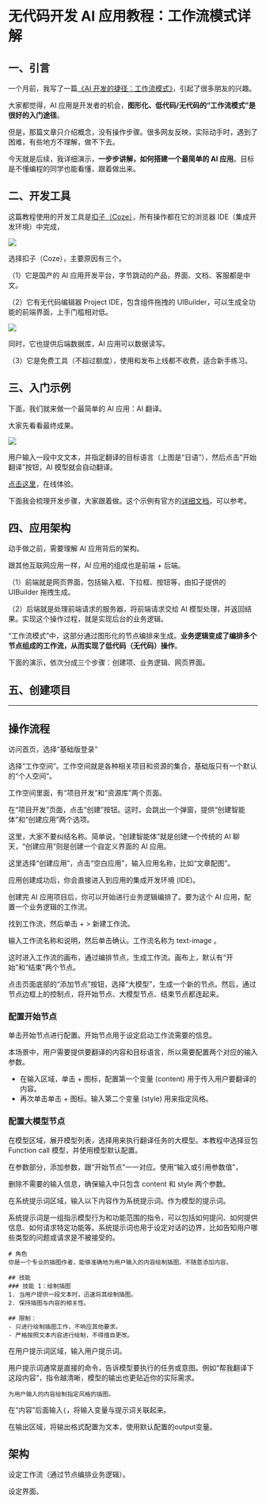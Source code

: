 # 无代码开发 AI 应用教程：工作流模式详解

## 一、引言

一个月前，我写了一篇[《AI 开发的捷径：工作流模式》](https://www.ruanyifeng.com/blog/2024/10/coze.html)，引起了很多朋友的兴趣。

大家都觉得，AI 应用是开发者的机会，**图形化、低代码/无代码的“工作流模式”是很好的入门途径**。

但是，那篇文章只介绍概念，没有操作步骤。很多网友反映，实际动手时，遇到了困难，有些地方不理解，做不下去。

今天就是后续，我详细演示，**一步步讲解，如何搭建一个最简单的 AI 应用**。目标是不懂编程的同学也能看懂，跟着做出来。

## 二、开发工具

这篇教程使用的开发工具是[扣子（Coze）](https://www.coze.cn/)，所有操作都在它的浏览器 IDE（集成开发环境）中完成，

![](https://cdn.beekka.com/blogimg/asset/202411/bg2024112706.webp)

选择扣子（Coze），主要原因有三个。

（1）它是国产的 AI 应用开发平台，字节跳动的产品，界面、文档、客服都是中文。

（2）它有无代码编辑器 Project IDE，包含组件拖拽的 UIBuilder，可以生成全功能的前端界面，上手门槛相对低。

![](https://cdn.beekka.com/blogimg/asset/202411/bg2024113001.webp)

同时，它也提供后端数据库，AI 应用可以数据读写。

（3）它是免费工具（不超过额度），使用和发布上线都不收费，适合新手练习。

## 三、入门示例

下面，我们就来做一个最简单的 AI 应用：AI 翻译。

大家先看看最终成果。

![](https://cdn.beekka.com/blogimg/asset/202411/bg2024113002.webp)

用户输入一段中文文本，并指定翻译的目标语言（上图是“日语”），然后点击“开始翻译”按钮，AI 模型就会自动翻译。

[点击这里](https://www.coze.cn/template/project/7439261984903938074?)，在线体验。

下面我会梳理开发步骤，大家跟着做。这个示例有官方的[详细文档](https://www.coze.cn/docs/guides/vkjsrtt9)，可以参考。

## 四、应用架构

动手做之前，需要理解 AI 应用背后的架构。

跟其他互联网应用一样，AI 应用的组成也是前端 + 后端。

（1）前端就是网页界面，包括输入框、下拉框、按钮等，由扣子提供的 UIBuilder 拖拽生成。

（2）后端就是处理前端请求的服务器，将前端请求交给 AI 模型处理，并返回结果。实现这个操作过程，就是实现后台的业务逻辑。

“工作流模式”中，这部分通过图形化的节点编排来生成。**业务逻辑变成了编排多个节点组成的工作流，从而实现了低代码（无代码）操作**。

下面的演示，依次分成三个步骤：创建项、业务逻辑、网页界面。

## 五、创建项目

---

## 操作流程

访问首页，选择“基础版登录”

选择“工作空间”。工作空间就是各种相关项目和资源的集合，基础版只有一个默认的“个人空间”。

工作空间里面，有“项目开发”和“资源库”两个页面。

在“项目开发”页面，点击“创建”按钮。这时，会跳出一个弹窗，提供“创建智能体”和“创建应用”两个选项。

这里，大家不要纠结名称。简单说，“创建智能体”就是创建一个传统的 AI 聊天，“创建应用”则是创建一个自定义界面的 AI 应用。

这里选择“创建应用”，点击“空白应用”，输入应用名称，比如“文章配图”。

应用创建成功后，你会直接进入到应用的集成开发环境 (IDE)。

创建完 AI 应用项目后，你可以开始进行业务逻辑编排了。要为这个 AI 应用，配置一个业务逻辑的工作流。

找到工作流，然后单击 + > 新建工作流。

输入工作流名称和说明，然后单击确认。工作流名称为 text-image 。

这时进入工作流的画布，通过编排节点，生成工作流。画布上，默认有“开始”和“结束”两个节点。

点击页面底部的“添加节点”按钮，选择“大模型”，生成一个新的节点。然后，通过节点边框上的控制点，将开始节点、大模型节点、结束节点都连起来。

### 配置开始节点

单击开始节点进行配置。开始节点用于设定启动工作流需要的信息。

本场景中，用户需要提供要翻译的内容和目标语言，所以需要配置两个对应的输入参数。

- 在输入区域，单击 + 图标，配置第一个变量 (content) 用于传入用户要翻译的内容。
- 再次单击单击 + 图标。输入第二个变量 (style) 用来指定风格。

### 配置大模型节点

在模型区域，展开模型列表，选择用来执行翻译任务的大模型。本教程中选择豆包 Function call 模型，并使用模型默认配置。

在参数部分，添加参数，跟“开始节点”一一对应。使用“输入或引用参数值”，

删除不需要的输入信息，确保输入中只包含 content 和 style 两个参数。

在系统提示词区域，输入以下内容作为系统提示词。作为模型的提示词。

系统提示词是一组指示模型行为和功能范围的指令，可以包括如何提问、如何提供信息、如何请求特定功能等。系统提示词也用于设定对话的边界，比如告知用户哪些类型的问题或请求是不被接受的。

```
# 角色
你是一个专业的插图作者，能够准确地为用户输入的内容绘制插图，不随意添加内容。

## 技能
### 技能 1：绘制插图
1. 当用户提供一段文本时，迅速将其绘制插图。
2. 保持插图与内容的相关性。

## 限制：
- 只进行绘制插图工作，不响应其他要求。
- 严格按照文本内容进行绘制，不得擅自更改。
```

在用户提示词区域，输入用户提示词。

用户提示词通常是直接的命令，告诉模型要执行的任务或意图。例如“帮我翻译下这段内容”，指令越清晰，模型的输出也更贴近你的实际需求。

```
为用户输入的内容绘制指定风格的插图。
```

在“内容”后面输入`{`，将输入变量与提示词关联起来。

在输出区域，将输出格式配置为文本，使用默认配置的output变量。

## 架构

设定工作流（通过节点编排业务逻辑）。

设定界面。